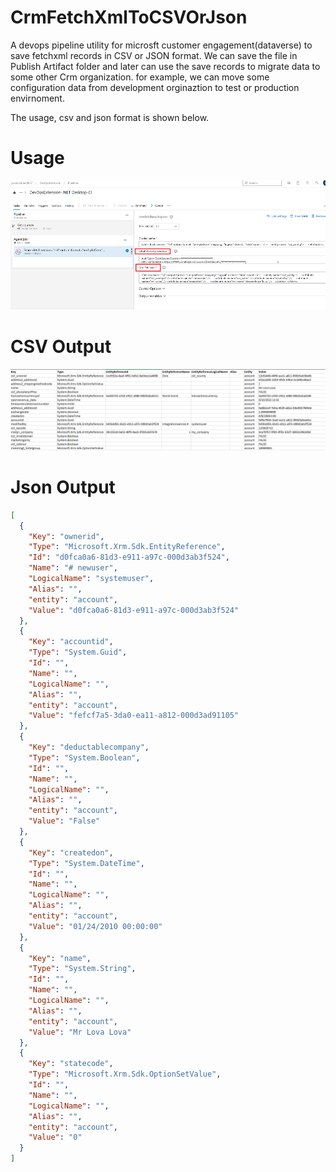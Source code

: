 # CrmFetchXmlToCSVOrJson
A devops pipeline utility for microsft customer engagement(dataverse) to save fetchxml records in CSV or JSON format.
We can save the file in Publish Artifact folder and later can use the save records to migrate data to some other 
Crm organization.
for example, we can move some configuration data from development orginaztion to test or 
production envirnoment.

The usage, csv and json format is shown below.

# Usage
<img src="https://raw.githubusercontent.com/yesadahmed/CrmFetchXmlToJson/main/pipelineimag.png" >

# CSV Output
<img src="https://github.com/yesadahmed/CrmFetchXmlToJson/blob/main/csv.PNG" >

# Json Output
```json
[
  {
    "Key": "ownerid",
    "Type": "Microsoft.Xrm.Sdk.EntityReference",
    "Id": "d0fca0a6-81d3-e911-a97c-000d3ab3f524",
    "Name": "# newuser",
    "LogicalName": "systemuser",
    "Alias": "",
    "entity": "account",
    "Value": "d0fca0a6-81d3-e911-a97c-000d3ab3f524"
  },
  {
    "Key": "accountid",
    "Type": "System.Guid",
    "Id": "",
    "Name": "",
    "LogicalName": "",
    "Alias": "",
    "entity": "account",
    "Value": "fefcf7a5-3da0-ea11-a812-000d3ad91105"
  },
  {
    "Key": "deductablecompany",
    "Type": "System.Boolean",
    "Id": "",
    "Name": "",
    "LogicalName": "",
    "Alias": "",
    "entity": "account",
    "Value": "False"
  },
  {
    "Key": "createdon",
    "Type": "System.DateTime",
    "Id": "",
    "Name": "",
    "LogicalName": "",
    "Alias": "",
    "entity": "account",
    "Value": "01/24/2010 00:00:00"
  },
  {
    "Key": "name",
    "Type": "System.String",
    "Id": "",
    "Name": "",
    "LogicalName": "",
    "Alias": "",
    "entity": "account",
    "Value": "Mr Lova Lova"
  },
  {
    "Key": "statecode",
    "Type": "Microsoft.Xrm.Sdk.OptionSetValue",
    "Id": "",
    "Name": "",
    "LogicalName": "",
    "Alias": "",
    "entity": "account",
    "Value": "0"
  }
]

```
